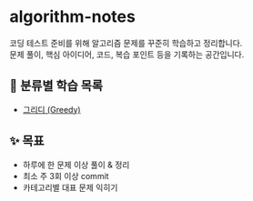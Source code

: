 # algorithm-notes

코딩 테스트 준비를 위해 알고리즘 문제를 꾸준히 학습하고 정리합니다.  
문제 풀이, 핵심 아이디어, 코드, 복습 포인트 등을 기록하는 공간입니다.  

## 📂 분류별 학습 목록

- [그리디 (Greedy)](./Greedy)

## ✨ 목표
- 하루에 한 문제 이상 풀이 & 정리
- 최소 주 3회 이상 commit
- 카테고리별 대표 문제 익히기
